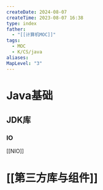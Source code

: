 ```yaml
---
createDate: 2024-08-07
createTime: 2023-08-07 16:38
type: index
father:
  - "[[计算机MOC]]"
tags:
  - MOC
  - K/CS/java
aliases:
MapLevel: "3"
---
```



# Java基础
## JDK库
### IO
[[NIO]]

# [[第三方库与组件]]
